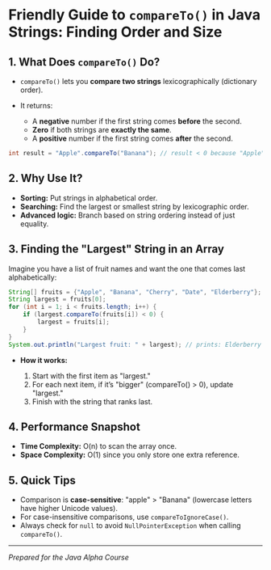 # Friendly Guide to `compareTo()` in Java Strings: Finding Order and Size

## 1. What Does `compareTo()` Do?

- `compareTo()` lets you **compare two strings** lexicographically (dictionary order).
- It returns:

  - A **negative** number if the first string comes **before** the second.
  - **Zero** if both strings are **exactly the same**.
  - A **positive** number if the first string comes **after** the second.

```java
int result = "Apple".compareTo("Banana"); // result < 0 because "Apple" < "Banana"
```

## 2. Why Use It?

- **Sorting:** Put strings in alphabetical order.
- **Searching:** Find the largest or smallest string by lexicographic order.
- **Advanced logic:** Branch based on string ordering instead of just equality.

## 3. Finding the "Largest" String in an Array

Imagine you have a list of fruit names and want the one that comes last alphabetically:

```java
String[] fruits = {"Apple", "Banana", "Cherry", "Date", "Elderberry"};
String largest = fruits[0];
for (int i = 1; i < fruits.length; i++) {
    if (largest.compareTo(fruits[i]) < 0) {
        largest = fruits[i];
    }
}
System.out.println("Largest fruit: " + largest); // prints: Elderberry
```

- **How it works:**

  1. Start with the first item as "largest."
  2. For each next item, if it’s "bigger" (compareTo() > 0), update "largest."
  3. Finish with the string that ranks last.

## 4. Performance Snapshot

- **Time Complexity:** O(n) to scan the array once.
- **Space Complexity:** O(1) since you only store one extra reference.

## 5. Quick Tips

- Comparison is **case-sensitive**: "apple" > "Banana" (lowercase letters have higher Unicode values).
- For case-insensitive comparisons, use `compareToIgnoreCase()`.
- Always check for `null` to avoid `NullPointerException` when calling `compareTo()`.

---

_Prepared for the Java Alpha Course_
